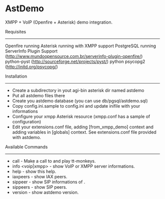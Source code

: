 AstDemo
=======

XMPP + VoIP (Openfire + Asterisk) demo integration.

Requisites
**********
Openfire running
Asterisk running with XMPP support
PostgreSQL running
ServerInfo Plugin Support (http://www.mundoopensource.com.br/serverinfo-plugin-openfire/)
python-pyst (http://sourceforge.net/projects/pyst/)
python psycopg2 (http://initd.org/psycopg/)

Installation
************
* Create a subdirectory in yout agi-bin asterisk dir named astdemo
* Put all astdemo files there
* Create you astdemo database (you can use db/pgsql/astdemo.sql)
* Copy config.ini.sample to config.ini and update inifile with your informations
* Configure your xmpp Asterisk resource (xmpp.conf has a sample of configuration)
* Edit your extensions.conf file, adding [from_xmpp_demo] context and adding variables in [globals] context. See extensions.conf file provided with astdemo.

Available Commands
******************
* call <number> - Make a call to <number> and play tt-monkeys.
* info <voip|xmpp> - show VoIP or XMPP server informations.
* help - show this help.
* iaxpeers - show IAX peers.
* sippeer <extension> - show SIP informations of <extension>.
* sippeers - show SIP peers.
* version - show astdemo version.
